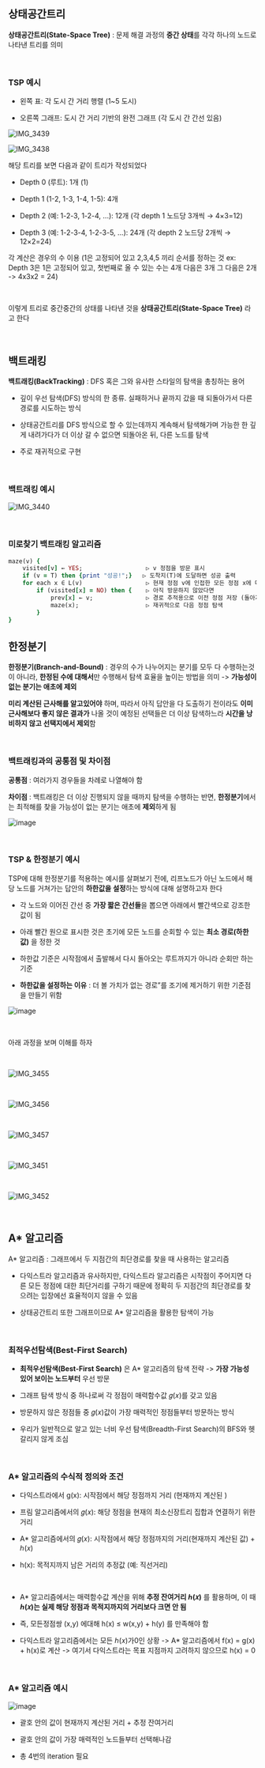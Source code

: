 ## 상태공간트리 

**상태공간트리(State-Space Tree)** : 문제 해결 과정의 **중간 상태**를 각각 하나의 노드로 나타낸 트리를 의미

<br/>

### TSP 예시 

- 왼쪽 표: 각 도시 간 거리 행렬 (1~5 도시)

- 오른쪽 그래프: 도시 간 거리 기반의 완전 그래프 (각 도시 간 간선 있음)

![IMG_3439](https://github.com/user-attachments/assets/7333661c-fd57-4b0b-b8e4-dcd01f055e05)

![IMG_3438](https://github.com/user-attachments/assets/4a02e185-b536-46d2-aec1-ea984bbc002b)

해당 트리를 보면 다음과 같이 트리가 작성되었다 

- Depth 0 (루트): 1개 (1)

- Depth 1 (1-2, 1-3, 1-4, 1-5): 4개

- Depth 2 (예: 1-2-3, 1-2-4, ...): 12개 (각 depth 1 노드당 3개씩 → 4×3=12)

- Depth 3 (예: 1-2-3-4, 1-2-3-5, ...): 24개 (각 depth 2 노드당 2개씩 → 12×2=24)

각 계산은 경우의 수 이용 (1은 고정되어 있고 2,3,4,5 끼리 순서를 정하는 것 ex: Depth 3은 1은 고정되어 있고, 첫번째로 올 수 있는 수는 4개 다음은 3개 그 다음은 2개 -> 4x3x2 = 24)

<br/>

이렇게 트리로 중간중간의 상태를 나타낸 것을 **상태공간트리(State-Space Tree)** 라고 한다 

<br/>

## 백트래킹

**백트래킹(BackTracking)** : DFS 혹은 그와 유사한 스타일의 탐색을 총칭하는 용어

- 깊이 우선 탐색(DFS) 방식의 한 종류. 실패하거나 끝까지 갔을 때 되돌아가서 다른 경로를 시도하는 방식

- 상태공간트리를 DFS 방식으로 할 수 있는데까지 계속해서 탐색해가며 가능한 한 깊게 내려가다가 더 이상 갈 수 없으면 되돌아온 뒤, 다른 노드를 탐색

- 주로 재귀적으로 구현

<br/>

### 백트래킹 예시 

![IMG_3440](https://github.com/user-attachments/assets/b31e1e41-0e5e-4358-a4b4-6c565496d45b)

<br/>

### 미로찾기 백트래킹 알고리즘

```ruby
maze(v) {
    visited[v] ← YES;                  ▷ v 정점을 방문 표시
    if (v = T) then {print "성공!";}   ▷ 도착지(T)에 도달하면 성공 출력
    for each x ∈ L(v)                  ▷ 현재 정점 v에 인접한 모든 정점 x에 대해
        if (visited[x] = NO) then {    ▷ 아직 방문하지 않았다면
            prev[x] ← v;               ▷ 경로 추적용으로 이전 정점 저장 (돌아가는 길을 저장하기 위함)
            maze(x);                   ▷ 재귀적으로 다음 정점 탐색
        }
}
```

## 한정분기 

**한정분기(Branch-and-Bound)** : 경우의 수가 나누어지는 분기를 모두 다 수행하는것이 아니라, **한정된 수에 대해서**만 수행해서 탐색 효율을 높이는 방법을 의미 -> **가능성이 없는 분기는 애초에 제외**

**미리 계산된 근사해를 알고있어야** 하며, 따라서 아직 답안을 다 도출하기 전이라도 **이미 근사해보다 좋지 않은 결과가** 나올 것이 예정된 선택들은 더 이상 탐색하느라 **시간을 낭비하지 않고 선택지에서 제외**함

<br/>

### 백트래킹과의 공통점 및 차이점

**공통점** : 여러가지 경우들을 차례로 나열해야 함

**차이점** : 백트래킹은 더 이상 진행되지 않을 때까지 탐색을 수행하는 반면, **한정분기**에서는 최적해를 찾을 가능성이 없는 분기는 애초에 **제외**하게 됨

![image](https://github.com/user-attachments/assets/fcc42eed-95fa-4f02-86af-da0607047e37)

<br/>

### TSP & 한정분기 예시 

TSP에 대해 한정분기를 적용하는 예시를 살펴보기 전에, 리프노드가 아닌 노드에서 해당 노드를 거쳐가는 답안의 **하한값을 설정**하는 방식에 대해 설명하고자 한다 

- 각 노드와 이어진 간선 중 **가장 짧은 간선들**을 뽑으면 아래에서 빨간색으로 강조한 값이 됨

- 아래 빨간 원으로 표시한 것은 초기에 모든 노드를 순회할 수 있는 **최소 경로(하한값)** 을 정한 것

- 하한값 기준은 시작점에서 출발해서 다시 돌아오는 루트까지가 아니라 순회만 하는 기준

- **하한값을 설정하는 이유** : 더 볼 가치가 없는 경로”를 조기에 제거하기 위한 기준점을 만들기 위함 
  
![image](https://github.com/user-attachments/assets/3dc6221f-1b2a-4525-8f6f-034d129133d7)

<br/>

아래 과정을 보며 이해를 하자 

<br/>

![IMG_3455](https://github.com/user-attachments/assets/a4db90f7-71fc-4d8a-9eb1-5402b145b777)

<br/>

![IMG_3456](https://github.com/user-attachments/assets/c7829f57-9778-4a6c-82a7-2e53fe590aeb)

<br/>

![IMG_3457](https://github.com/user-attachments/assets/63f1c070-00ba-46ae-a65e-3b08b7214365)

<br/>

![IMG_3451](https://github.com/user-attachments/assets/c345f1b2-85f3-4a26-a9bf-f313a827f3b3)

<br/>

![IMG_3452](https://github.com/user-attachments/assets/1488a90d-c3da-45c7-8da3-46e486290e58)

<br/>

## A* 알고리즘

A* 알고리즘 : 그래프에서 두 지점간의 최단경로를 찾을 때 사용하는 알고리즘

- 다익스트라 알고리즘과 유사하지만, 다익스트라 알고리즘은 시작점이 주어지면 다른 모든 정점에 대한 최단거리를 구하기 때문에 정확히 두 지점간의 최단경로를 찾으려는 입장에선 효율적이지 않을 수 있음

- 상태공간트리 또한 그래프이므로 A* 알고리즘을 활용한 탐색이 가능

<br/>

### 최적우선탐색(Best-First Search)

- **최적우선탐색(Best-First Search)** 은 A* 알고리즘의 탐색 전략 -> **가장 가능성 있어 보이는 노드부터** 우선 방문
  
- 그래프 탐색 방식 중 하나로써 각 정점이 매력함수값 𝑔(𝑥)를 갖고 있음

- 방문하지 않은 정점들 중 𝑔(𝑥)값이 가장 매력적인 정점들부터 방문하는 방식

- 우리가 일반적으로 알고 있는 너비 우선 탐색(Breadth-First Search)의 BFS와 헷갈리지 않게 조심

<br/>

### A* 알고리즘의 수식적 정의와 조건

- 다익스트라에서 g(x): 시작점에서 해당 정점까지 거리 (현재까지 계산된 )

- 프림 알고리즘에서의 𝑔(𝑥): 해당 정점을 현재의 최소신장트리 집합과 연결하기 위한 거리

- A* 알고리즘에서의 𝑔(𝑥): 시작점에서 해당 정점까지의 거리(현재까지 계산된 값) + ℎ(𝑥)

- h(x): 목적지까지 남은 거리의 추정값 (예: 직선거리)

<br/>

- A* 알고리즘에서는 매력함수값 계산을 위해 **추정 잔여거리 ℎ(𝑥)** 를 활용하며, 이 때 **ℎ(𝑥)는 실제 해당 정점과 목적지까지의 거리보다 크면 안 됨**

- 즉, 모든정점쌍 (x,y) 에대해 h(x) ≤ w(x,y) + h(y) 를 만족해야 함

- 다익스트라 알고리즘에서는 모든 ℎ(𝑥)가0인 상황 -> A* 알고리즘에서 f(x) = g(x) + h(x)로 계산 -> 여기서 다익스트라는 목표 지점까지 고려하지 않으므로 h(x) = 0 

<br/>

### A* 알고리즘 예시 

![image](https://github.com/user-attachments/assets/3e2cd5a3-7983-4045-8d7f-550326ea3405)

- 괄호 안의 값이 현재까지 계산된 거리 + 추정 잔여거리

- 괄호 안의 값이 가장 매력적인 노드들부터 선택해나감

- 총 4번의 iteration 필요
























































